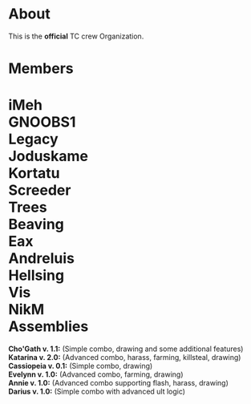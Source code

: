 About
============
This is the <b>official</b> TC crew Organization.

Members
============
<b>iMeh</b>
<br><b>GNOOBS1</b>
<br><b>Legacy</b>
<br><b>Joduskame</b>
<br><b>Kortatu</b>
<br><b>Screeder</b>
<br><b>Trees</b>
<br><b>Beaving</b>
<br><b>Eax</b>
<br><b>Andreluis</b>
<br><b>Hellsing</b>
<br><b>Vis</b>
<br><b>NikM</b>
<br>
Assemblies
============
<b>Cho'Gath v. 1.1:</b> (Simple combo, drawing and some additional features)
<br><b>Katarina v. 2.0:</b> (Advanced combo, harass, farming, killsteal, drawing)
<br><b>Cassiopeia v. 0.1:</b> (Simple combo, drawing)
<br><b>Evelynn v. 1.0:</b> (Advanced combo, farming, drawing)
<br><b>Annie v. 1.0:</b> (Advanced combo supporting flash, harass, drawing)
<br><b>Darius v. 1.0:</b> (Simple combo with advanced ult logic)
